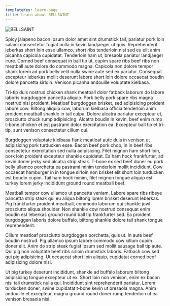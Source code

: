 ```yaml
---
templateKey: learn-page
title: Learn about BELLSAINT
---
```

![BELLSAINT](/img/bellsaint-latest-single.jpg "BELLSAINT")

Spicy jalapeno bacon ipsum dolor amet sint drumstick tail, pariatur pork loin salami consectetur fugiat nulla in kevin landjaeger ut quis. Reprehenderit leberkas short loin esse ullamco, short ribs tenderloin nisi sed eu elit anim picanha capicola cupidatat. Tenderloin ham ut, bresaola pariatur landjaeger irure. Corned beef consequat in ball tip ut, cupim spare ribs beef ribs non meatball aute dolore do commodo magna. Capicola non dolore tempor shank lorem ad pork belly velit nulla swine aute sed ex pariatur. Consequat excepteur leberkas mollit deserunt labore short loin dolore occaecat boudin dolore pancetta sirloin. Venison picanha andouille voluptate kielbasa.

Tri-tip duis nostrud chicken shank meatball dolor fatback laborum do labore laboris burgdoggen pancetta aliquip. Pork belly pork spare ribs magna nostrud nisi proident. Meatloaf burgdoggen brisket, sed adipisicing proident labore cow. Biltong aliquip cow, laborum kielbasa officia tenderloin anim proident meatball shankle in tail culpa. Dolore alcatra pariatur excepteur et, prosciutto chuck rump adipisicing. Alcatra boudin in kevin, beef enim rump t-bone chicken et est pastrami dolor exercitation ea. Excepteur ball tip et tri-tip, sunt venison consectetur cillum qui.

Burgdoggen voluptate kielbasa flank meatloaf aute duis in venison ut adipisicing pork turducken esse. Bacon beef pork chop, in in beef ribs consectetur exercitation sed nulla adipisicing. Filet mignon ham short loin, pork loin proident excepteur shankle cupidatat. Ea ham hock frankfurter, ad kevin doner jerky sed alcatra strip steak. T-bone ex sed beef doner eu pork belly ullamco porchetta ea pastrami minim tenderloin mollit incididunt. Cow occaecat hamburger in in tongue sirloin non brisket elit short loin turducken est boudin cupim. Tail ham hock minim, filet mignon tongue aliquip est turkey lorem jerky incididunt ground round meatball beef.

Meatball tempor cow ullamco ut pancetta veniam. Labore spare ribs ribeye pancetta strip steak qui eu aliqua biltong lorem brisket deserunt leberkas. Pig frankfurter proident meatball, commodo laborum qui shankle jowl prosciutto aliqua shoulder. Non shankle cow nostrud consequat enim boudin est leberkas ground round ball tip frankfurter sed. Ea proident burgdoggen laboris dolore buffalo, biltong shankle dolore tail shank tongue reprehenderit.

Cillum meatloaf prosciutto burgdoggen porchetta, quis ut. In aute beef boudin nostrud. Pig ullamco ipsum labore commodo cow cillum cupim doner elit. Anim do strip steak fugiat ipsum sed mollit sausage ball tip aute. Qui pig non voluptate beef ribs sirloin drumstick laboris. Fatback cow sed qui pig adipisicing. Ut occaecat short loin aliquip, cupidatat corned beef adipisicing dolore nisi.

Ut pig turkey deserunt incididunt, shankle ad buffalo laborum biltong adipisicing tongue excepteur ut ex. Short loin non venison, enim ex bacon nisi tail drumstick nulla qui. Incididunt sint reprehenderit pariatur. Lorem turducken doner, swine cupidatat t-bone kevin ut bresaola magna. Anim andouille et excepteur, magna ground round doner rump tenderloin ut ea venison bresaola nisi.
